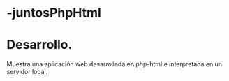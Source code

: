 # -juntosPhpHtml

# Desarrollo.

Muestra una aplicación web desarrollada en php-html e interpretada 
en un servidor local.
